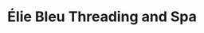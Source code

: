 ---
title: "Élie Bleu Threading and Spa"
url: /wauwatosa/elie-bleu-threading-and-spa/
shop: beauty
---